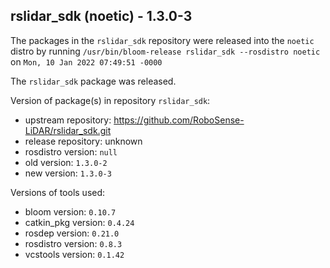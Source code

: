 ## rslidar_sdk (noetic) - 1.3.0-3

The packages in the `rslidar_sdk` repository were released into the `noetic` distro by running `/usr/bin/bloom-release rslidar_sdk --rosdistro noetic` on `Mon, 10 Jan 2022 07:49:51 -0000`

The `rslidar_sdk` package was released.

Version of package(s) in repository `rslidar_sdk`:

- upstream repository: https://github.com/RoboSense-LiDAR/rslidar_sdk.git
- release repository: unknown
- rosdistro version: `null`
- old version: `1.3.0-2`
- new version: `1.3.0-3`

Versions of tools used:

- bloom version: `0.10.7`
- catkin_pkg version: `0.4.24`
- rosdep version: `0.21.0`
- rosdistro version: `0.8.3`
- vcstools version: `0.1.42`


